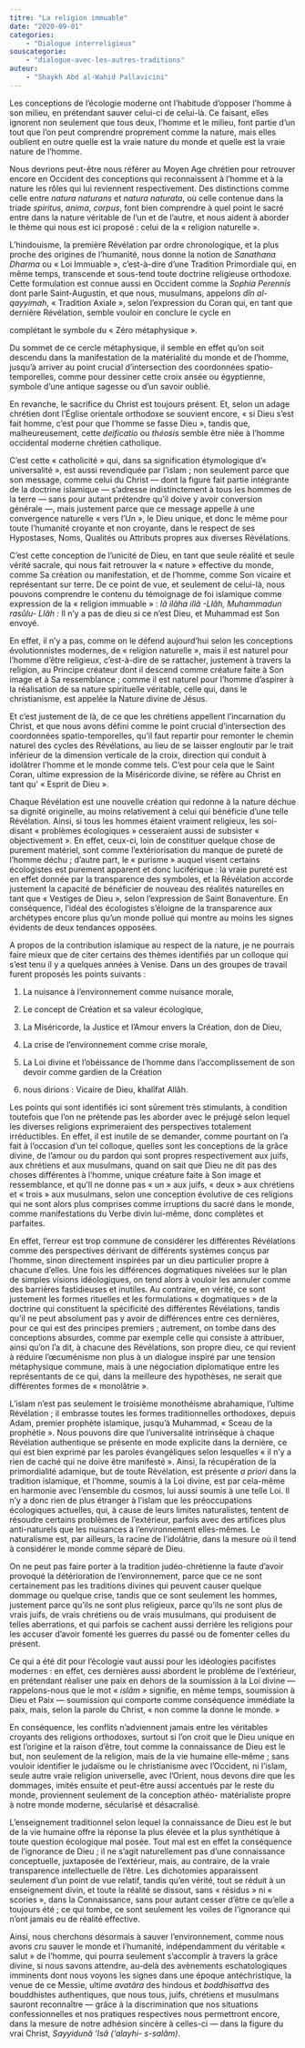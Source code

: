 ```yaml
---
titre: "La religion immuable"
date: "2020-09-01"
categories: 
	- "Dialogue interreligieux"
souscategorie: 
	- "dialogue-avec-les-autres-traditions"
auteur: 
	- "Shaykh Abd al-Wahid Pallavicini"
---
```


Les conceptions de l’écologie moderne ont l’habitude d’opposer l’homme à son milieu, en prétendant sauver celui-ci de celui-là. Ce faisant, elles ignorent non seulement que tous deux, l’homme et
le milieu, font partie d’un tout que l’on peut comprendre proprement comme la nature, mais elles oublient en outre quelle est la vraie nature du monde et quelle est la vraie nature de l’homme.

Nous devrions peut-être nous référer au Moyen Age chrétien pour retrouver encore en Occident des conceptions qui reconnaissent à l’homme et à la nature les rôles qui lui reviennent
respectivement. Des distinctions comme celle entre *natura naturans* et *natura naturata*, où celle contenue dans la triade *spiritus*, *anima*, *corpus*, font bien
comprendre à quel point le sacré entre dans la nature véritable de l’un et de l’autre, et nous aident à aborder le thème qui nous est ici proposé : celui de la « religion
naturelle ».

L’hindouisme, la première Révélation par ordre chronologique, et la plus proche des origines de l’humanité, nous donne la notion de *Sanathana Dharma* ou « Loi Immuable »,
c’est-à-dire d’une Tradition Primordiale qui, en même temps, transcende et sous-tend toute doctrine religieuse orthodoxe. Cette formulation est connue aussi en Occident comme la *Sophia
Perennis* dont parle Saint-Augustin, et que nous, musulmans, appelons *dîn al-qayyimah*, « Tradition Axiale », selon l’expression du Coran qui, en tant que dernière Révélation,
semble vouloir en conclure le cycle en

complétant le symbole du « Zéro métaphysique ».

Du sommet de ce cercle métaphysique, il semble en effet qu’on soit descendu dans la manifestation de la matérialité du monde et de l’homme, jusqu’à arriver au point crucial d’intersection des
coordonnées spatio-temporelles, comme pour dessiner cette croix ansée ou égyptienne, symbole d’une antique sagesse ou d’un savoir oublié.

En revanche, le sacrifice du Christ est toujours présent. Et, selon un adage chrétien dont l’Église orientale orthodoxe se souvient encore, « si Dieu s’est fait homme, c’est pour que l’homme
se fasse Dieu », tandis que, malheureusement, cette *deificatio* ou *théosis* semble être niée à l’homme occidental moderne chrétien catholique.

C’est cette « catholicité » qui, dans sa signification étymologique d’« universalité », est aussi revendiquée par l’islam ; non seulement parce que son message, comme
celui du Christ — dont la figure fait partie intégrante de la doctrine islamique — s’adresse indistinctement à tous les hommes de la terre — sans pour autant prétendre qu’il doive y avoir
conversion générale —, mais justement parce que ce message appelle à une convergence naturelle « vers l’Un », le Dieu unique, et donc le même pour toute l’humanité croyante et non
croyante, dans le respect de ses Hypostases, Noms, Qualités ou Attributs propres aux diverses Révélations.

C’est cette conception de l’unicité de Dieu, en tant que seule réalité et seule vérité sacrale, qui nous fait retrouver la « nature » effective du monde, comme Sa création ou
manifestation, et de l’homme, comme Son vicaire et représentant sur terre. De ce point de vue, et seulement de celui-là, nous pouvons comprendre le contenu du témoignage de foi islamique comme
expression de la « religion immuable » : *lâ ilâha illâ -Llâh, Muhammadun rasûlu- Llâh :* Il n’y a pas de dieu si ce n’est Dieu, et Muhammad est Son envoyé.

En effet, il n’y a pas, comme on le défend aujourd’hui selon les conceptions évolutionnistes modernes, de « religion naturelle », mais il est naturel pour l’homme d’être religieux,
c’est-à-dire de se rattacher, justement à travers la religion, au Principe créateur dont il descend comme créature faite à Son image et à Sa ressemblance ; comme il est naturel pour l’homme
d’aspirer à la réalisation de sa nature spirituelle véritable, celle qui, dans le christianisme, est appelée la Nature divine de Jésus.

Et c’est justement de là, de ce que les chrétiens appellent l’incarnation du Christ, et que nous avons défini comme le point crucial d’intersection des coordonnées spatio-temporelles, qu’il faut
repartir pour remonter le chemin naturel des cycles des Révélations, au lieu de se laisser engloutir par le trait inférieur de la dimension verticale de la croix, direction qui conduit à
idolâtrer l’homme et le monde comme tels. C’est pour cela que le Saint Coran, ultime expression de la Miséricorde divine, se réfère au Christ en tant qu’ « Esprit de Dieu ».

Chaque Révélation est une nouvelle création qui redonne à la nature déchue sa dignité originelle, au moins relativement à celui qui bénéficie d’une telle Révélation. Ainsi, si tous les hommes
étaient vraiment religieux, les soi-disant « problèmes écologiques » cesseraient aussi de subsister « objectivement ». En effet, ceux-ci, loin de constituer quelque chose de
purement matériel, sont comme l’extériorisation du manque de pureté de l’homme déchu ; d’autre part, le « purisme » auquel visent certains écologistes est purement apparent et donc
luciférique : la vraie pureté est en effet donnée par la transparence des symboles, et la Révélation accorde justement la capacité de bénéficier de nouveau des réalités naturelles en tant
que « Vestiges de Dieu », selon l’expression de Saint Bonaventure. En conséquence, l’idéal des écologistes s’éloigne de la transparence aux archétypes encore plus qu’un monde pollué qui
montre au moins les signes évidents de deux tendances opposées.

A propos de la contribution islamique au respect de la nature, je ne pourrais faire mieux que de citer certains des thèmes identifiés par un colloque qui s’est tenu il y a quelques années à
Venise. Dans un des groupes de travail furent proposés les points suivants :

1. La nuisance à l’environnement comme nuisance morale,

2. Le concept de Création et sa valeur écologique,

3. La Miséricorde, la Justice et l’Amour envers la Création, don de Dieu,

4. La crise de l’environnement comme crise morale,

5. La Loi divine et l’obéissance de l’homme dans l’accomplissement de son devoir comme gardien de la Création

6. nous dirions : Vicaire de Dieu, khalîfat Allâh.

Les points qui sont identifiés ici sont sûrement très stimulants, à condition toutefois que l’on ne prétende pas les aborder avec le préjugé selon lequel les diverses religions exprimeraient des
perspectives totalement irréductibles. En effet, il est inutile de se demander, comme pourtant on l’a fait à l’occasion d’un tel colloque, quelles sont les conceptions de la grâce divine, de
l’amour ou du pardon qui sont propres respectivement aux juifs, aux chrétiens et aux musulmans, quand on sait que Dieu ne dit pas des choses différentes à l’homme, unique créature faite à Son
image et ressemblance, et qu’Il ne donne pas « un » aux juifs, « deux » aux chrétiens et « trois » aux musulmans, selon une conception évolutive de ces religions qui
ne sont alors plus comprises comme irruptions du sacré dans le monde, comme manifestations du Verbe divin lui-même, donc complètes et parfaites.

En effet, l’erreur est trop commune de considérer les différentes Révélations comme des perspectives dérivant de différents systèmes conçus par l’homme, sinon directement inspirées par un dieu
particulier propre à chacune d’elles. Une fois les différences dogmatiques nivelées sur le plan de simples visions idéologiques, on tend alors à vouloir les annuler comme des barrières
fastidieuses et inutiles. Au contraire, en vérité, ce sont justement les formes rituelles et les formulations « dogmatiques » de la doctrine qui constituent la spécificité des
différentes Révélations, tandis qu’il ne peut absolument pas y avoir de différences entre ces dernières, pour ce qui est des principes premiers ; autrement, on tombe dans des conceptions
absurdes, comme par exemple celle qui consiste à attribuer, ainsi qu’on l’a dit, à chacune des Révélations, son propre dieu, ce qui revient à réduire l’œcuménisme non plus à un dialogue inspiré
par une tension métaphysique commune, mais à une négociation diplomatique entre les représentants de ce qui, dans la meilleure des hypothèses, ne serait que différentes formes de
« monolâtrie ».

L’islam n’est pas seulement le troisième monothéisme abrahamique, l’ultime Révélation ; il embrasse toutes les formes traditionnelles orthodoxes, depuis Adam, premier prophète islamique,
jusqu’à Muhammad, « Sceau de la prophétie ». Nous pouvons dire que l’universalité intrinsèque à chaque Révélation authentique se présente en mode explicite dans la dernière, ce qui est
bien exprimé par les paroles évangéliques selon lesquelles « il n’y a rien de caché qui ne doive être manifesté ». Ainsi, la récupération de la primordialité adamique, but de toute
Révélation, est présente *a priori* dans la tradition islamique, et l’homme, soumis à la Loi divine, est par cela-même en harmonie avec l’ensemble du cosmos, lui aussi soumis à une telle
Loi. Il n’y a donc rien de plus étranger à l’islam que les préoccupations écologiques actuelles, qui, à cause de leurs limites naturalistes, tentent de résoudre certains problèmes de l’extérieur,
parfois avec des artifices plus anti-naturels que les nuisances à l’environnement elles-mêmes. Le naturalisme est, par ailleurs, la racine de l’idolâtrie, dans la mesure où il tend à considérer
le monde comme séparé de Dieu.

On ne peut pas faire porter à la tradition judéo-chrétienne la faute d’avoir provoqué la détérioration de l’environnement, parce que ce ne sont certainement pas les traditions divines qui peuvent
causer quelque dommage ou quelque crise, tandis que ce sont seulement les hommes, justement parce qu’ils ne sont plus religieux, parce qu’ils ne sont plus de vrais juifs, de vrais chrétiens ou de
vrais musulmans, qui produisent de telles aberrations, et qui parfois se cachent aussi derrière les religions pour les accuser d’avoir fomenté les guerres du passé ou de fomenter celles du
présent.

Ce qui a été dit pour l’écologie vaut aussi pour les idéologies pacifistes modernes : en effet, ces dernières aussi abordent le problème de l’extérieur, en prétendant réaliser une paix en
dehors de la soumission à la Loi divine — rappelons-nous que le mot « *islâm »* signifie, en même temps, soumission à Dieu et Paix — soumission qui comporte comme conséquence
immédiate la paix, mais, selon la parole du Christ, « non comme la donne le monde. »

En conséquence, les conflits n’adviennent jamais entre les véritables croyants des religions orthodoxes, surtout si l’on croit que le Dieu unique en est l’origine et la raison d’être, tout comme
la connaissance de Dieu est le but, non seulement de la religion, mais de la vie humaine elle-même ; sans vouloir identifier le judaïsme ou le christianisme avec l’Occident, ni l’islam,
seule autre vraie religion universelle, avec l’Orient, nous devons dire que les dommages, imités ensuite et peut-être aussi accentués par le reste du monde, proviennent seulement de la conception
athéo- matérialiste propre à notre monde moderne, sécularisé et désacralisé.

L’enseignement traditionnel selon lequel la connaissance de Dieu est le but de la vie humaine offre la réponse la plus élevée et la plus synthétique à toute question écologique mal posée. Tout
mal est en effet la conséquence de l’ignorance de Dieu ; il ne s’agit naturellement pas d’une connaissance conceptuelle, juxtaposée de l’extérieur, mais, au contraire, de la vraie
transparence intellectuelle de l’être. Les dichotomies apparaissent seulement d’un point de vue relatif, tandis qu’en vérité, tout se réduit à un enseignement divin, et toute la réalité se
dissout, sans « résidus » ni « scories », dans la Connaissance, sans pour autant cesser d’être ce qu’elle a toujours été ; ce qui tombe, ce sont seulement les voiles de
l’ignorance qui n’ont jamais eu de réalité effective.

Ainsi, nous cherchons désormais à sauver l’environnement, comme nous avons cru sauver le monde et l’humanité, indépendamment du véritable « salut » de l’homme, qui pourra seulement
s’accomplir à travers la grâce divine, si nous savons attendre, au-delà des avènements eschatologiques imminents dont nous voyons les signes dans une époque antéchristique, la venue de ce Messie,
ultime *avatâra* des hindous et *boddhisattva* des bouddhistes authentiques, que nous tous, juifs, chrétiens et musulmans sauront reconnaître — grâce à la discrimination que nos
situations confessionnelles et nos pratiques respectives nous permettront encore, dans la mesure de notre adhésion sincère à celles-ci — dans la figure du vrai Christ, *Sayyidunâ ‘Isâ (‘alayhi-
s-salâm)*.
